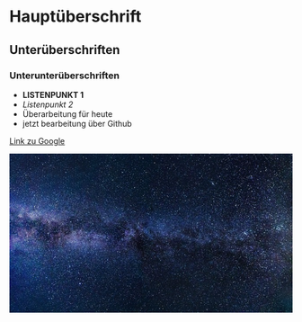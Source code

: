# Hauptüberschrift

## Unterüberschriften

### Unterunterüberschriften

- **LISTENPUNKT 1**
- *Listenpunkt 2*
- Überarbeitung für heute
- jetzt bearbeitung über Github

[Link zu Google](https://www.google.com)

![Bildbeschreibung](bild.jpg)

